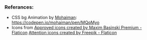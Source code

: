 ### Referances:

+ CSS bg Animation by [Mohaiman](https://codepen.io/mohaiman): https://codepen.io/mohaiman/pen/MQqMyo
+ Icons from <a href="https://www.flaticon.com/free-icons/approved" title="approved icons">Approved icons created by Maxim Basinski Premium - Flaticon</a>
<a href="https://www.flaticon.com/free-icons/attention" title="attention icons">Attention icons created by Freepik - Flaticon</a>
